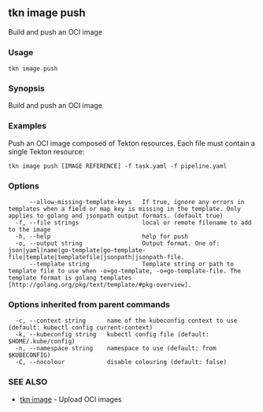 ## tkn image push

Build and push an OCI image

### Usage

```
tkn image push
```

### Synopsis

Build and push an OCI image

### Examples

Push an OCI image composed of Tekton resources. Each file must contain a single Tekton resource:

    tkn image push [IMAGE REFERENCE] -f task.yaml -f pipeline.yaml


### Options

```
      --allow-missing-template-keys   If true, ignore any errors in templates when a field or map key is missing in the template. Only applies to golang and jsonpath output formats. (default true)
  -f, --file strings                  local or remote filename to add to the image
  -h, --help                          help for push
  -o, --output string                 Output format. One of: json|yaml|name|go-template|go-template-file|template|templatefile|jsonpath|jsonpath-file.
      --template string               Template string or path to template file to use when -o=go-template, -o=go-template-file. The template format is golang templates [http://golang.org/pkg/text/template/#pkg-overview].
```

### Options inherited from parent commands

```
  -c, --context string      name of the kubeconfig context to use (default: kubectl config current-context)
  -k, --kubeconfig string   kubectl config file (default: $HOME/.kube/config)
  -n, --namespace string    namespace to use (default: from $KUBECONFIG)
  -C, --nocolour            disable colouring (default: false)
```

### SEE ALSO

* [tkn image](tkn_image.md)	 - Upload OCI images


